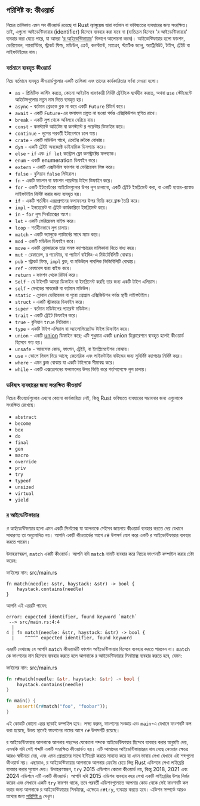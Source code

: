 ## পরিশিষ্ট ক: কীওয়ার্ড

নিচের তালিকায় এমন সব কীওয়ার্ড রয়েছে যা Rust ল্যাঙ্গুয়েজ দ্বারা বর্তমান বা ভবিষ্যতের ব্যবহারের জন্য সংরক্ষিত। তাই, এগুলো আইডেন্টিফায়ার (identifier) হিসেবে ব্যবহার করা যাবে না (ব্যতিক্রম হিসেবে 'র আইডেন্টিফায়ার' ব্যবহার করা যেতে পারে, যা আমরা '[র আইডেন্টিফায়ার][raw-identifiers]' বিভাগে আলোচনা করব)। আইডেন্টিফায়ার হলো ফাংশন, ভেরিয়েবল, প্যারামিটার, স্ট্রাকট ফিল্ড, মডিউল, ক্রেট, কনস্ট্যান্ট, ম্যাক্রো, স্ট্যাটিক ভ্যালু, অ্যাট্রিবিউট, টাইপ, ট্রেইট বা লাইফটাইমের নাম।

[raw-identifiers]: #raw-identifiers

### বর্তমানে ব্যবহৃত কীওয়ার্ড

নিচে বর্তমানে ব্যবহৃত কীওয়ার্ডগুলোর একটি তালিকা এবং তাদের কার্যকারিতার বর্ণনা দেওয়া হলো।

-   `as` - প্রিমিটিভ কাস্টিং করতে, কোনো আইটেম ধারণকারী নির্দিষ্ট ট্রেইটকে দ্ব্যর্থহীন করতে, অথবা `use` স্টেটমেন্টে আইটেমগুলোর নতুন নাম দিতে ব্যবহৃত হয়।
-   `async` - বর্তমান থ্রেডকে ব্লক না করে একটি `Future` রিটার্ন করে।
-   `await` - একটি `Future`-এর ফলাফল প্রস্তুত না হওয়া পর্যন্ত এক্সিকিউশন স্থগিত রাখে।
-   `break` - একটি লুপ থেকে অবিলম্বে বেরিয়ে যায়।
-   `const` - কনস্ট্যান্ট আইটেম বা কনস্ট্যান্ট র পয়েন্টার ডিফাইন করে।
-   `continue` - লুপের পরবর্তী ইটারেশনে চলে যায়।
-   `crate` - একটি মডিউল পাথে, ক্রেটের রুটকে বোঝায়।
-   `dyn` - একটি ট্রেইট অবজেক্টে ডাইনামিক ডিসপ্যাচ করে।
-   `else` - `if` এবং `if let` কন্ট্রোল ফ্লো কনস্ট্রাক্টের ফলব্যাক।
-   `enum` - একটি enumeration ডিফাইন করে।
-   `extern` - একটি এক্সটার্নাল ফাংশন বা ভেরিয়েবল লিঙ্ক করে।
-   `false` - বুলিয়ান `false` লিটারাল।
-   `fn` - একটি ফাংশন বা ফাংশন পয়েন্টার টাইপ ডিফাইন করে।
-   `for` - একটি ইটারেটরের আইটেমগুলোর উপর লুপ চালানো, একটি ট্রেইট ইমপ্লিমেন্ট করা, বা একটি হায়ার-র‍্যাঙ্কড লাইফটাইম নির্দিষ্ট করার জন্য ব্যবহৃত হয়।
-   `if` - একটি শর্তাধীন এক্সপ্রেশনের ফলাফলের উপর ভিত্তি করে ব্রাঞ্চ তৈরি করে।
-   `impl` - ইনহেরেন্ট বা ট্রেইট কার্যকারিতা ইমপ্লিমেন্ট করে।
-   `in` - `for` লুপ সিনট্যাক্সের অংশ।
-   `let` - একটি ভেরিয়েবল বাইন্ড করে।
-   `loop` - শর্তহীনভাবে লুপ চালায়।
-   `match` - একটি ভ্যালুকে প্যাটার্নের সাথে ম্যাচ করে।
-   `mod` - একটি মডিউল ডিফাইন করে।
-   `move` - একটি ক্লোজারকে তার সমস্ত ক্যাপচারের মালিকানা নিতে বাধ্য করে।
-   `mut` - রেফারেন্স, র পয়েন্টার, বা প্যাটার্ন বাইন্ডিং-এ মিউটেবিলিটি বোঝায়।
-   `pub` - স্ট্রাকট ফিল্ড, `impl` ব্লক, বা মডিউলে পাবলিক ভিজিবিলিটি বোঝায়।
-   `ref` - রেফারেন্স দ্বারা বাইন্ড করে।
-   `return` - ফাংশন থেকে রিটার্ন করে।
-   `Self` - যে টাইপটি আমরা ডিফাইন বা ইমপ্লিমেন্ট করছি তার জন্য একটি টাইপ এলিয়াস।
-   `self` - মেথডের সাবজেক্ট বা বর্তমান মডিউল।
-   `static` - গ্লোবাল ভেরিয়েবল বা পুরো প্রোগ্রাম এক্সিকিউশন পর্যন্ত স্থায়ী লাইফটাইম।
-   `struct` - একটি স্ট্রাকচার ডিফাইন করে।
-   `super` - বর্তমান মডিউলের প্যারেন্ট মডিউল।
-   `trait` - একটি ট্রেইট ডিফাইন করে।
-   `true` - বুলিয়ান `true` লিটারাল।
-   `type` - একটি টাইপ এলিয়াস বা অ্যাসোসিয়েটেড টাইপ ডিফাইন করে।
-   `union` - একটি [union][union] ডিফাইন করে; এটি শুধুমাত্র একটি union ডিক্লারেশনে ব্যবহৃত হলেই কীওয়ার্ড হিসেবে গণ্য হয়।
-   `unsafe` - আনসেফ কোড, ফাংশন, ট্রেইট, বা ইমপ্লিমেন্টেশন বোঝায়।
-   `use` - স্কোপে সিম্বল নিয়ে আসে; জেনেরিক এবং লাইফটাইম বাউন্ডের জন্য সুনির্দিষ্ট ক্যাপচার নির্দিষ্ট করে।
-   `where` - এমন ক্লজ বোঝায় যা একটি টাইপকে সীমাবদ্ধ করে।
-   `while` - একটি এক্সপ্রেশনের ফলাফলের উপর ভিত্তি করে শর্তসাপেক্ষে লুপ চালায়।

[union]: ../reference/items/unions.html

### ভবিষ্যৎ ব্যবহারের জন্য সংরক্ষিত কীওয়ার্ড

নিচের কীওয়ার্ডগুলোর এখনো কোনো কার্যকারিতা নেই, কিন্তু Rust ভবিষ্যতে ব্যবহারের সম্ভাবনার জন্য এগুলোকে সংরক্ষিত রেখেছে।

-   `abstract`
-   `become`
-   `box`
-   `do`
-   `final`
-   `gen`
-   `macro`
-   `override`
-   `priv`
-   `try`
-   `typeof`
-   `unsized`
-   `virtual`
-   `yield`

### র আইডেন্টিফায়ার

_র আইডেন্টিফায়ার_ হলো এমন একটি সিনট্যাক্স যা আপনাকে সেইসব জায়গায় কীওয়ার্ড ব্যবহার করতে দেয় যেখানে সাধারণত তা অনুমোদিত নয়। আপনি একটি কীওয়ার্ডের আগে `r#` উপসর্গ যোগ করে একটি র আইডেন্টিফায়ার ব্যবহার করতে পারেন।

উদাহরণস্বরূপ, `match` একটি কীওয়ার্ড। আপনি যদি `match` নামটি ব্যবহার করে নিচের ফাংশনটি কম্পাইল করার চেষ্টা করেন:

<span class="filename">ফাইলের নাম: src/main.rs</span>

```rust,ignore,does_not_compile
fn match(needle: &str, haystack: &str) -> bool {
    haystack.contains(needle)
}
```

আপনি এই এররটি পাবেন:

```text
error: expected identifier, found keyword `match`
 --> src/main.rs:4:4
  |
4 | fn match(needle: &str, haystack: &str) -> bool {
  |    ^^^^^ expected identifier, found keyword
```

এররটি দেখাচ্ছে যে আপনি `match` কীওয়ার্ডটি ফাংশন আইডেন্টিফায়ার হিসেবে ব্যবহার করতে পারবেন না। `match` কে ফাংশনের নাম হিসেবে ব্যবহার করতে হলে আপনাকে র আইডেন্টিফায়ার সিনট্যাক্স ব্যবহার করতে হবে, যেমন:

<span class="filename">ফাইলের নাম: src/main.rs</span>

```rust
fn r#match(needle: &str, haystack: &str) -> bool {
    haystack.contains(needle)
}

fn main() {
    assert!(r#match("foo", "foobar"));
}
```

এই কোডটি কোনো এরর ছাড়াই কম্পাইল হবে। লক্ষ্য করুন, ফাংশনের সংজ্ঞায় এবং `main`-এ যেখানে ফাংশনটি কল করা হয়েছে, উভয় স্থানেই ফাংশনের নামের আগে `r#` উপসর্গটি রয়েছে।

র আইডেন্টিফায়ার আপনাকে আপনার পছন্দের যেকোনো শব্দকে আইডেন্টিফায়ার হিসেবে ব্যবহার করার অনুমতি দেয়, এমনকি যদি সেই শব্দটি একটি সংরক্ষিত কীওয়ার্ডও হয়। এটি আমাদের আইডেন্টিফায়ারের নাম বেছে নেওয়ার ক্ষেত্রে আরও স্বাধীনতা দেয়, এবং এমন প্রোগ্রামের সাথে ইন্টিগ্রেট করতে সাহায্য করে যা এমন ভাষায় লেখা যেখানে এই শব্দগুলো কীওয়ার্ড নয়। এছাড়াও, র আইডেন্টিফায়ার আপনাকে আপনার ক্রেটের চেয়ে ভিন্ন Rust এডিশনে লেখা লাইব্রেরি ব্যবহার করার সুযোগ দেয়। উদাহরণস্বরূপ, `try` 2015 এডিশনে কোনো কীওয়ার্ড নয়, কিন্তু 2018, 2021 এবং 2024 এডিশনে এটি একটি কীওয়ার্ড। আপনি যদি 2015 এডিশন ব্যবহার করে লেখা একটি লাইব্রেরির উপর নির্ভর করেন এবং সেখানে একটি `try` ফাংশন থাকে, তবে পরবর্তী এডিশনগুলোতে আপনার কোড থেকে সেই ফাংশনটি কল করার জন্য আপনাকে র আইডেন্টিফায়ার সিনট্যাক্স, এক্ষেত্রে `r#try`, ব্যবহার করতে হবে। এডিশন সম্পর্কে আরও তথ্যের জন্য [পরিশিষ্ট ঙ][appendix-e] দেখুন।

[appendix-e]: appendix-05-editions.html